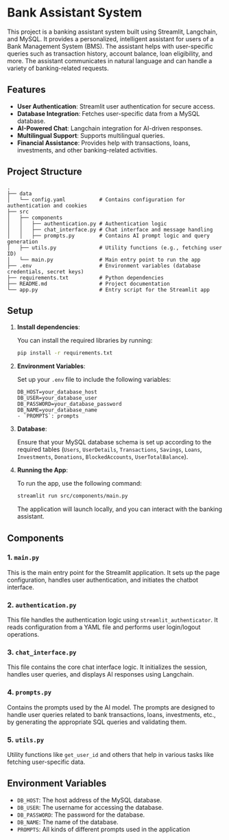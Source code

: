 # Bank Assistant System

This project is a banking assistant system built using Streamlit, Langchain, and MySQL. It provides a personalized, intelligent assistant for users of a Bank Management System (BMS). The assistant helps with user-specific queries such as transaction history, account balance, loan eligibility, and more. The assistant communicates in natural language and can handle a variety of banking-related requests.

## Features

- **User Authentication**: Streamlit user authentication for secure access.
- **Database Integration**: Fetches user-specific data from a MySQL database.
- **AI-Powered Chat**: Langchain integration for AI-driven responses.
- **Multilingual Support**: Supports multilingual queries.
- **Financial Assistance**: Provides help with transactions, loans, investments, and other banking-related activities.

## Project Structure

```plaintext
.
├── data
│   └── config.yaml           # Contains configuration for authentication and cookies
├── src
│   ├── components
│   │   ├── authentication.py # Authentication logic
│   │   ├── chat_interface.py # Chat interface and message handling
│   │   ├── prompts.py        # Contains AI prompt logic and query generation
│   ├── utils.py              # Utility functions (e.g., fetching user ID)
│   └── main.py               # Main entry point to run the app
├── .env                      # Environment variables (database credentials, secret keys)
├── requirements.txt          # Python dependencies
├── README.md                 # Project documentation
└── app.py                    # Entry script for the Streamlit app
```

## Setup

1. **Install dependencies**:

    You can install the required libraries by running:

    ```bash
    pip install -r requirements.txt
    ```

2. **Environment Variables**:

    Set up your `.env` file to include the following variables:

    ```env
    DB_HOST=your_database_host
    DB_USER=your_database_user
    DB_PASSWORD=your_database_password
    DB_NAME=your_database_name
    - `PROMPTS`: prompts
    ```

3. **Database**:

    Ensure that your MySQL database schema is set up according to the required tables (`Users`, `UserDetails`, `Transactions`, `Savings`, `Loans`, `Investments`, `Donations`, `BlockedAccounts`, `UserTotalBalance`).

4. **Running the App**:

    To run the app, use the following command:

    ```bash
    streamlit run src/components/main.py
    ```

    The application will launch locally, and you can interact with the banking assistant.

## Components

### 1. `main.py`

This is the main entry point for the Streamlit application. It sets up the page configuration, handles user authentication, and initiates the chatbot interface.

### 2. `authentication.py`

This file handles the authentication logic using `streamlit_authenticator`. It reads configuration from a YAML file and performs user login/logout operations.

### 3. `chat_interface.py`

This file contains the core chat interface logic. It initializes the session, handles user queries, and displays AI responses using Langchain.

### 4. `prompts.py`

Contains the prompts used by the AI model. The prompts are designed to handle user queries related to bank transactions, loans, investments, etc., by generating the appropriate SQL queries and validating them.

### 5. `utils.py`

Utility functions like `get_user_id` and others that help in various tasks like fetching user-specific data.

## Environment Variables

- `DB_HOST`: The host address of the MySQL database.
- `DB_USER`: The username for accessing the database.
- `DB_PASSWORD`: The password for the database.
- `DB_NAME`: The name of the database.
- `PROMPTS`: All kinds of different prompts used in the application